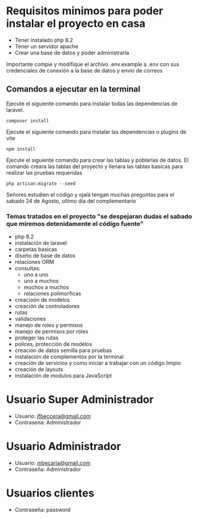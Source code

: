 # Requisitos minimos para poder instalar el proyecto en casa

-   Tener instalado php 8.2
-   Tener un servidor apache
-   Crear una base de datos y poder administrarla

Importante compie y modifique el archivo .env.example a .env con sus credenciales de conexión a la base de datos y envio de correos

## Comandos a ejecutar en la terminal

Ejecute el siguiente comando para instalar todas las dependencias de laravel.

```
composer install
```

Ejecute el siguiente comando para instalar las dependencias o plugins de vite

```
npm install
```

Ejecute el siguiente comando para crear las tablas y poblarlas de datos.
El comando creara las tablas del proyecto y llenara las tablas basicas para realizar las pruebas requeridas

```
php artisan:migrate --seed
```

Señores estudien el código y ojalá tengan muchas preguntas para el sabado 24 de Agosto, ultimo dia del complementario

### Temas tratados en el proyecto "se despejaran dudas el sabado que miremos detenidamente el código fuente"

-   php 8.2
-   instalación de laravel
-   carpetas basicas
-   diseño de base de datos
-   relaciones ORM
-   consultas:
    -   uno a uno
    -   uno a muchos
    -   muchos a muchos
    -   relaciones polimorficas
-   creacioón de modelos
-   creación de controladores
-   rutas
-   validaciones
-   manejo de roles y permisos
-   manejo de permisos por roles
-   proteger las rutas
-   polices, protección de modelos
-   creación de datos semilla para pruebas
-   instalación de complementos por la terminal
-   creación de servicios y como iniciar a trabajar con un código limpio
-   creación de layouts
-   instalación de modulos para JavaScript

# Usuario Super Administrador

-   Usuario: jfbeccera@gmail.com
-   Contrasena: Administrador

# Usuario Administrador

-   Usuario: mbecaria@gmail.com
-   Contraseña: Administrador

# Usuarios clientes

-   Contraseña: password
